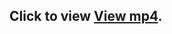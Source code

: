 ## Click to view [View mp4](https://drive.google.com/file/d/1MiqyX_eS1-WIDdVa7nj-cky4jIRP7wo_/view?usp=sharing).
